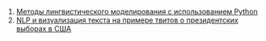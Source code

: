 1. [Методы лингвистического моделирования с использованием Python](https://nuancesprog.ru/p/14643/)
2. [NLP и визуализация текста на примере твитов о президентских выборах в США](https://proglib.io/p/nlp-i-vizualizaciya-teksta-na-primere-tvitov-o-prezidentskih-vyborah-v-ssha-2021-06-10)
